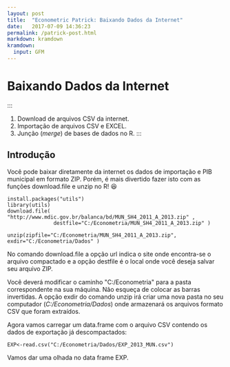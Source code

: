 ```yaml
---
layout: post
title:  "Econometric Patrick: Baixando Dados da Internet"
date:   2017-07-09 14:36:23
permalink: /patrick-post.html
markdown: kramdown
kramdown:
  input: GFM
---
```


  
  # Baixando Dados da Internet


:::
1. Download de arquivos CSV da internet.
2. Importação de arquivos CSV e EXCEL.
3. Junção (*merge*) de bases de dados no R.
:::


## Introdução

Você pode baixar diretamente da internet os dados de importação e PIB municipal em formato ZIP. Porém, é mais divertido fazer isto com as funções download.file e unzip no R! :satisfied:

    
    
```
install.packages("utils") 
library(utils)
download.file( "http://www.mdic.gov.br/balanca/bd/MUN_SH4_2011_A_2013.zip" ,
               destfile="C:/Econometria/MUN_SH4_2011_A_2013.zip" )
 
unzip(zipfile="C:/Econometria/MUN_SH4_2011_A_2013.zip", exdir="C:/Econometria/Dados" )
```


No comando download.file a opção url indica o site onde encontra-se o arquivo compactado e a opção destfile é o local onde você deseja salvar seu arquivo ZIP.

Você deverá modificar o caminho "C:/Econometria" para a pasta correspondente na sua máquina. Não esqueça de colocar as barras invertidas. A opção exdir do comando unzip irá criar uma nova pasta no seu computador (*_C:/Econometria/Dados_*) onde armazenará os arquivos formato CSV que foram extraídos.

Agora vamos carregar um data.frame com o arquivo CSV contendo os dados de exportação já descompactados:

```
EXP<-read.csv("C:/Econometria/Dados/EXP_2013_MUN.csv")
```

Vamos dar uma olhada no data frame EXP.




<span class="image featured"><img src="http://miriadna.com/desctopwalls/images/max/Mountain-from-the-sand.jpg" alt=""></span>
